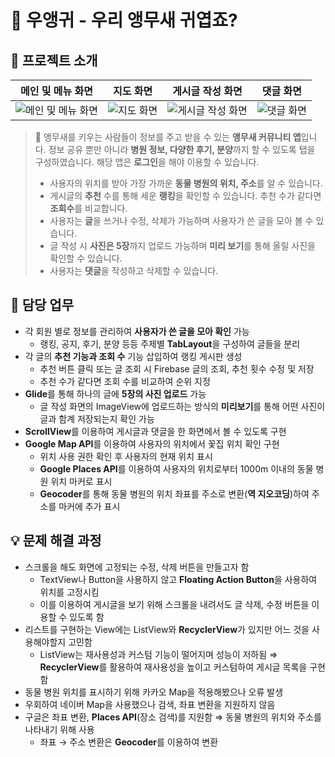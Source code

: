 # 🦜 우앵귀 - 우리 앵무새 귀엽죠?

## 📖 프로젝트 소개
| 메인 및 메뉴 화면 | 지도 화면 | 게시글 작성 화면 | 댓글 화면 |
|--|--|--|--|
| ![메인 및 메뉴 화면](https://file.notion.so/f/s/c94062a2-5a38-469a-8206-21e4e68bb91e/Untitled.png?id=c47bcecc-384f-485e-8d76-9952594396a9&table=block&spaceId=4fee607c-9fab-47df-96d0-8ba12808c88d&expirationTimestamp=1687421112790&signature=g38hyUSPFb8gRTGEow2DQl2IkLmbBvCVvDu8q8OF__s&downloadName=Untitled.png) | ![지도 화면](https://github.com/Wise-99/My-Parrot/assets/90273263/5c35cd61-c4a6-4381-b871-01d82042b984) | ![게시글 작성 화면](https://file.notion.so/f/s/476eaa97-cef9-4add-8c93-8ff792f75ea7/Untitled.png?id=19c9dc9b-2e0d-4610-b4a8-680eebf35b3f&table=block&spaceId=4fee607c-9fab-47df-96d0-8ba12808c88d&expirationTimestamp=1687421119533&signature=tOkYmu_7fuSOdvhuswdH-SLFMoEyCZspuKP7FshWU9Y&downloadName=Untitled.png) | ![댓글 화면](https://file.notion.so/f/s/6c686914-d20d-41db-ab72-0dd5ea67ea32/Untitled.png?id=da7e4fe5-0159-4895-b5b9-37f4deeaba48&table=block&spaceId=4fee607c-9fab-47df-96d0-8ba12808c88d&expirationTimestamp=1687421122838&signature=iyiZX18-krGIiAs3bIN3MPY1paPXgN4s9eOqvGkttGQ&downloadName=Untitled.png) |

> 🦜 앵무새를 키우는 사람들이 정보를 주고 받을 수 있는 **앵무새 커뮤니티 앱**입니다. 정보 공유 뿐만 아니라 **병원 정보, 다양한 후기, 분양**까지 할 수 있도록 탭을 구성하였습니다. 해당 앱은 **로그인**을 해야 이용할 수 있습니다.
> 
> -   사용자의 위치를 받아 가장 가까운 **동물 병원의 위치, 주소**를 알 수 있습니다.
> -   게시글의 **추천** 수를 통해 세운 **랭킹**을 확인할 수 있습니다. 추천 수가 같다면 **조회수**를 비교합니다.
> -   사용자는 **글**을 쓰거나 수정, 삭제가 가능하며 사용자가 쓴 글을 모아 볼 수 있습니다.
> -   글 작성 시 **사진은 5장**까지 업로드 가능하며 **미리 보기**를 통해 올릴 사진을 확인할 수 있습니다.
> -   사용자는 **댓글**을 작성하고 삭제할 수 있습니다.

## 📄 담당 업무

-   각 회원 별로 정보를 관리하여 **사용자가 쓴 글을 모아 확인** 가능
    -   랭킹, 공지, 후기, 분양 등등 주제별 **TabLayout**을 구성하여 글들을 분리
- 각 글의 **추천 기능과 조회 수** 기능 삽입하여 랭킹 게시판 생성
    - 추천 버튼 클릭 또는 글 조회 시 Firebase 글의 조회, 추천 횟수 수정 및 저장
    - 추천 수가 같다면 조회 수를 비교하여 순위 지정
- **Glide**를 통해 하나의 글에 **5장의 사진 업로드** 가능
    - 글 작성 화면의 ImageView에 업로드하는 방식의 **미리보기**를 통해 어떤 사진이 글과 함계 저장되는지 확인 가능
- **ScrollView**를 이용하여 게시글과 댓글을 한 화면에서 볼 수 있도록 구현
- **Google Map API**를 이용하여 사용자의 위치에서 꽃집 위치 확인 구현
    - 위치 사용 권한 확인 후 사용자의 현재 위치 표시
    - **Google Places API**를 이용하여 사용자의 위치로부터 1000m 이내의 동물 병원 위치 마커로 표시
    - **Geocoder**를 통해 동물 병원의 위치 좌표를 주소로 변환(**역 지오코딩**)하여 주소를 마커에 추가 표시

## 💡 문제 해결 과정

-   스크롤을 해도 화면에 고정되는 수정, 삭제 버튼을 만들고자 함
    -   TextView나 Button을 사용하지 않고 **Floating Action Button**을 사용하여 위치를 고정시킴
    -   이를 이용하여 게시글을 보기 위해 스크롤을 내려서도 글 삭제, 수정 버튼을 이용할 수 있도록 함
-   리스트를 구현하는 View에는 ListView와 **RecyclerView**가 있지만 어느 것을 사용해야할지 고민함
    -   ListView는 재사용성과 커스텀 기능이 떨어지며 성능이 저하됨
        ⇒ **RecyclerView**를 활용하여 재사용성을 높이고 커스텀하여 게시글 목록을 구현함
-   동물 병원 위치를 표시하기 위해 카카오 Map을 적용해봤으나 오류 발생
-   우회하여 네이버 Map을 사용했으나 검색, 좌표 변환을 지원하지 않음
-   구글은 좌표 변환, **Places API**(장소 검색)를 지원함 ⇒ 동물 병원의 위치와 주소를 나타내기 위해 사용
    -   좌표 → 주소 변환은 **Geocoder**를 이용하여 변환
